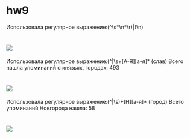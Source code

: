 # hw9
Использовала регулярное выражение:(^\s*\n*\r)|(\n)
# ![](https://pp.userapi.com/c846418/v846418655/69536/NEa0YvofFDo.jpg)
Использовала регулярное выражение:(^|\s+[А-Я][а-я]* (слав) Всего нашла упоминаний о князьях, городах: 493
# ![](https://pp.userapi.com/c846418/v846418655/69540/KexeMLW4MBM.jpg)
Использовала регулярное выражение:(^|\s)+[Н][а-я]* (город) Всего упоминаний Новгорода нашла: 58
# ![](https://pp.userapi.com/c846418/v846418655/6954a/utzMjGvF7zk.jpg)
